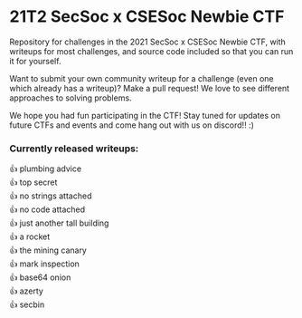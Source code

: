# 21T2 SecSoc x CSESoc Newbie CTF

Repository for challenges in the 2021 SecSoc x CSESoc Newbie CTF, with writeups for most challenges, and source code included so that you can run it for yourself.

Want to submit your own community writeup for a challenge (even one which already has a writeup)? Make a pull request! We love to see different approaches to solving problems.

We hope you had fun participating in the CTF! Stay tuned for updates on future CTFs and events and come hang out with us on discord!! :)

### Currently released writeups:
👍 plumbing advice  
👍 top secret  
👍 no strings attached  
👍 no code attached  
👍 just another tall building  
👍 a rocket  
👍 the mining canary  
👍 mark inspection  
👍 base64 onion  
👍 azerty  
👍 secbin  
